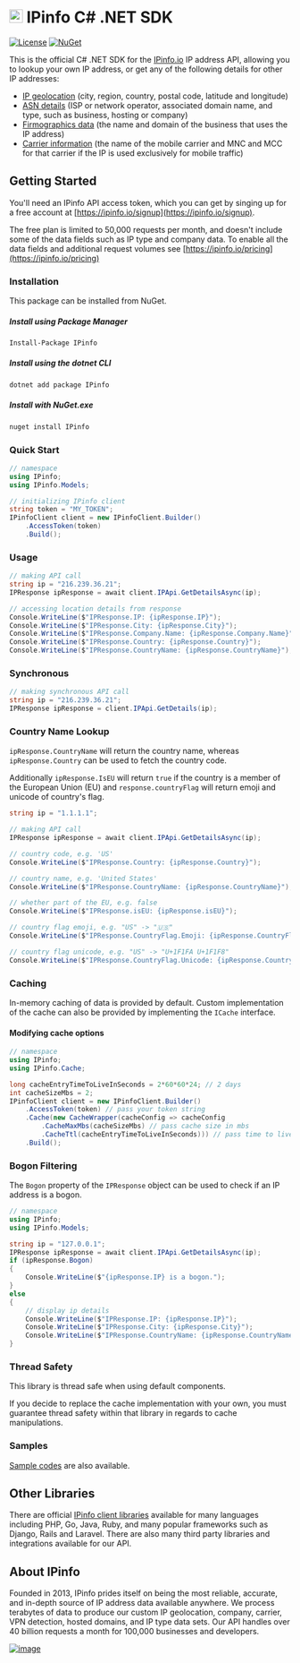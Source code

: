 # <a href="https://ipinfo.io/"><img src="https://raw.githubusercontent.com/ipinfo/csharp/main/src/IPinfo/icon.png" alt="IPinfo" width="24" /></a> IPinfo C# .NET SDK

[![License](http://img.shields.io/:license-apache-blue.svg)](LICENSE)
[![NuGet](https://img.shields.io/nuget/dt/IPinfo.svg?style=flat-square&label=IPinfo)](https://www.nuget.org/packages/IPinfo/)

This is the official C# .NET SDK for the [IPinfo.io](https://ipinfo.io) IP address API, allowing you to lookup your own IP address, or get any of the following details for other IP addresses:

 - [IP geolocation](https://ipinfo.io/ip-geolocation-api) (city, region, country, postal code, latitude and longitude)
 - [ASN details](https://ipinfo.io/asn-api) (ISP or network operator, associated domain name, and type, such as business, hosting or company)
 - [Firmographics data](https://ipinfo.io/ip-company-api) (the name and domain of the business that uses the IP address)
 - [Carrier information](https://ipinfo.io/ip-carrier-api) (the name of the mobile carrier and MNC and MCC for that carrier if the IP is used exclusively for mobile traffic)

## Getting Started

You'll need an IPinfo API access token, which you can get by singing up for a free account at [https://ipinfo.io/signup](https://ipinfo.io/signup).

The free plan is limited to 50,000 requests per month, and doesn't include some of the data fields such as IP type and company data. To enable all the data fields and additional request volumes see [https://ipinfo.io/pricing](https://ipinfo.io/pricing)

### Installation

This package can be installed from NuGet.

##### Install using Package Manager

```bash
Install-Package IPinfo
```

##### Install using the dotnet CLI

```bash
dotnet add package IPinfo
```

##### Install with NuGet.exe

```bash
nuget install IPinfo
```

### Quick Start

```csharp
// namespace
using IPinfo;
using IPinfo.Models;
```

```csharp
// initializing IPinfo client
string token = "MY_TOKEN";
IPinfoClient client = new IPinfoClient.Builder()
    .AccessToken(token)
    .Build();
```

### Usage

```csharp
// making API call
string ip = "216.239.36.21";
IPResponse ipResponse = await client.IPApi.GetDetailsAsync(ip);
```

```csharp
// accessing location details from response
Console.WriteLine($"IPResponse.IP: {ipResponse.IP}");
Console.WriteLine($"IPResponse.City: {ipResponse.City}");
Console.WriteLine($"IPResponse.Company.Name: {ipResponse.Company.Name}");
Console.WriteLine($"IPResponse.Country: {ipResponse.Country}");
Console.WriteLine($"IPResponse.CountryName: {ipResponse.CountryName}");
```

### Synchronous

```csharp
// making synchronous API call
string ip = "216.239.36.21";
IPResponse ipResponse = client.IPApi.GetDetails(ip);
```

### Country Name Lookup

`ipResponse.CountryName` will return the country name, whereas `ipResponse.Country` can be used to fetch the country code.

Additionally `ipResponse.IsEU` will return `true` if the country is a member of the European Union (EU) and `response.countryFlag` 
will return emoji and unicode of country's flag.

```csharp
string ip = "1.1.1.1";

// making API call
IPResponse ipResponse = await client.IPApi.GetDetailsAsync(ip);

// country code, e.g. 'US'
Console.WriteLine($"IPResponse.Country: {ipResponse.Country}");

// country name, e.g. 'United States'
Console.WriteLine($"IPResponse.CountryName: {ipResponse.CountryName}");

// whether part of the EU, e.g. false
Console.WriteLine($"IPResponse.isEU: {ipResponse.isEU}");

// country flag emoji, e.g. "US" -> "🇺🇸"
Console.WriteLine($"IPResponse.CountryFlag.Emoji: {ipResponse.CountryFlag.Emoji}");

// country flag unicode, e.g. "US" -> "U+1F1FA U+1F1F8"
Console.WriteLine($"IPResponse.CountryFlag.Unicode: {ipResponse.CountryFlag.Unicode}");
```

### Caching

In-memory caching of data is provided by default. Custom implementation of the cache can also be provided by implementing the `ICache` interface.

#### Modifying cache options

```csharp
// namespace
using IPinfo;
using IPinfo.Cache;
```

```csharp
long cacheEntryTimeToLiveInSeconds = 2*60*60*24; // 2 days
int cacheSizeMbs = 2;
IPinfoClient client = new IPinfoClient.Builder()
    .AccessToken(token) // pass your token string
    .Cache(new CacheWrapper(cacheConfig => cacheConfig
        .CacheMaxMbs(cacheSizeMbs) // pass cache size in mbs
        .CacheTtl(cacheEntryTimeToLiveInSeconds))) // pass time to live in seconds for cache entry
    .Build();
```

### Bogon Filtering

The `Bogon` property of the `IPResponse` object can be used to check if an IP address is a bogon.

```csharp
// namespace
using IPinfo;
using IPinfo.Models;
```

```csharp
string ip = "127.0.0.1";
IPResponse ipResponse = await client.IPApi.GetDetailsAsync(ip);
if (ipResponse.Bogon)
{
    Console.WriteLine($"{ipResponse.IP} is a bogon.");   
}
else
{
    // display ip details
    Console.WriteLine($"IPResponse.IP: {ipResponse.IP}");
    Console.WriteLine($"IPResponse.City: {ipResponse.City}");
    Console.WriteLine($"IPResponse.CountryName: {ipResponse.CountryName}");
}
```

### Thread Safety

This library is thread safe when using default components.

If you decide to replace the cache implementation with your own, you must guarantee thread safety within that library in regards to cache manipulations.

### Samples

[Sample codes](https://github.com/ipinfo/csharp/tree/main/samples) are also available.

## Other Libraries

There are official [IPinfo client libraries](https://ipinfo.io/developers/libraries) available for many languages including PHP, Go, Java, Ruby, and many popular frameworks such as Django, Rails and Laravel. There are also many third party libraries and integrations available for our API.

## About IPinfo

Founded in 2013, IPinfo prides itself on being the most reliable, accurate, and in-depth source of IP address data available anywhere. We process terabytes of data to produce our custom IP geolocation, company, carrier, VPN detection, hosted domains, and IP type data sets. Our API handles over 40 billion requests a month for 100,000 businesses and developers.

[![image](https://avatars3.githubusercontent.com/u/15721521?s=128&u=7bb7dde5c4991335fb234e68a30971944abc6bf3&v=4)](https://ipinfo.io/)
